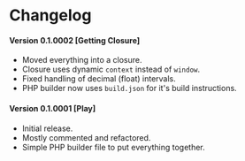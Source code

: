 # Changelog
#### Version 0.1.0002 [Getting Closure]
* Moved everything into a closure.
* Closure uses dynamic `context` instead of `window`.
* Fixed handling of decimal (float) intervals.
* PHP builder now uses `build.json` for it's build instructions.

#### Version 0.1.0001 [Play]
* Initial release.
* Mostly commented and refactored.
* Simple PHP builder file to put everything together.
